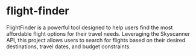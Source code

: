 # flight-finder
FlightFinder is a powerful tool designed to help users find the most affordable flight options for their travel needs. Leveraging the Skyscanner API, this project allows users to search for flights based on their desired destinations, travel dates, and budget constraints. 
